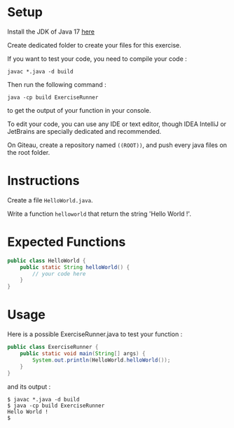# Setup

Install the JDK of Java 17 [here](https://www.oracle.com/java/technologies/javase/jdk17-archive-downloads.html)

Create dedicated folder to create your files for this exercise.

If you want to test your code, you need to compile your code :

```shell
javac *.java -d build
```

Then run the following command :

```shell
java -cp build ExerciseRunner
```

to get the output of your function in your console.

To edit your code, you can use any IDE or text editor, though IDEA IntelliJ or JetBrains are specially dedicated and recommended.

On Giteau, create a repository named `((ROOT))`, and push every java files on the root folder.

# Instructions

Create a file `HelloWorld.java`.

Write a function `helloworld` that return the string 'Hello World !'.

# Expected Functions

```java
public class HelloWorld {
    public static String helloWorld() {
        // your code here
    }
}
```

# Usage

Here is a possible ExerciseRunner.java to test your function :

```java
public class ExerciseRunner {
    public static void main(String[] args) {
        System.out.println(HelloWorld.helloWorld());
    }
}
```

and its output :

```shell
$ javac *.java -d build
$ java -cp build ExerciseRunner
Hello World !
$
```
